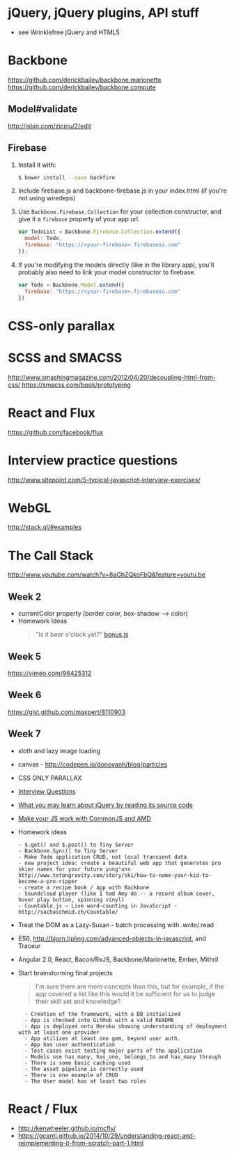 # jQuery, jQuery plugins, API stuff

- see Wrinklefree jQuery and HTML5

# Backbone

https://github.com/derickbailey/backbone.marionette
https://github.com/derickbailey/backbone.compute

## Model#validate

http://jsbin.com/zicinu/2/edit

## Firebase
1. Install it with:
    ```sh
    $ bower install --save backfire
    ```
2. Include firebase.js and backbone-firebase.js in your index.html (if you're not using wiredeps)
3. Use `Backbone.Firebase.Collection` for your collection constructor, and give it a `firebase` property of your app url.

    ```js
    var TodoList = Backbone.Firebase.Collection.extend({
      model: Todo,
      firebase: "https://<your-firebase>.firebaseio.com"
    });
    ```

4. If you're modifying the models directly (like in the library app), you'll probably also need to link your model constructor to firebase.
    ```js
    var Todo = Backbone.Model.extend({
      firebase: "https://<your-firebase>.firebaseio.com"
    })
    ```


# CSS-only parallax

# SCSS and SMACSS

http://www.smashingmagazine.com/2012/04/20/decoupling-html-from-css/
https://smacss.com/book/prototyping

# React and Flux

https://github.com/facebook/flux

# Interview practice questions

http://www.sitepoint.com/5-typical-javascript-interview-exercises/

# WebGL

http://stack.gl/#examples

# The Call Stack

http://www.youtube.com/watch?v=8aGhZQkoFbQ&feature=youtu.be



## Week 2

- currentColor property (border color, box-shadow --> color)
- Homework Ideas
    > "Is it beer o'clock yet?"
    > [bonus.js](https://gist.githubusercontent.com/masondesu/1eafc9e7dff1ca7666ba/raw/59bca2a7c7e6f89cc977fee57165b3cf4ebede08/bonus.js)

## Week 5

https://vimeo.com/96425312

## Week 6

https://gist.github.com/maxpert/8110903

## Week 7

- sloth and lazy image loading
- canvas - http://codepen.io/donovanh/blog/particles
- CSS ONLY PARALLAX
- [Interview Questions](http://www.toptal.com/javascript/interview-questions)
- [What you may learn about jQuery by reading its source code](http://quickleft.com/blog/18-surprises-from-reading-jquery-s-source-code)
- [Make your JS work with CommonJS and AMD](http://ifandelse.com/its-not-hard-making-your-library-support-amd-and-commonjs/)
- Homework ideas
    ```
    - $.get() and $.post() to Tiny Server
    - Backbone.Sync() to Tiny Server
    - Make Todo application CRUD, not local transient data
    - new project idea: create a beautiful web app that generates pro skier names for your future yung'uns http://www.tetongravity.com/story/ski/how-to-name-your-kid-to-become-a-pro-ripper
    - create a recipe book / app with Backbone
    - Soundcloud player (like I had Amy do -- a record album cover, hover play button, spinning vinyl)
    - Countable.js — Live word-counting in JavaScript - http://sachaschmid.ch/Countable/
    ```

- Treat the DOM as a Lazy-Susan - batch processing with $.write/$.read
- ES6, http://bjorn.tipling.com/advanced-objects-in-javascript, and Traceur
- Angular 2.0, React, Bacon/RxJS, Backbone/Marionette, Ember, Mithril

- Start brainstorming final projects
    > I'm sure there are more concepts than this, but for example, if the app covered a list like this would it be sufficient for us to judge their skill set and knowledge?
    >
    >
        - Creation of the framework, with a DB initialized
        - App is checked into GitHub with a valid README
        - App is deployed onto Heroku showing understanding of deployment with at least one provider
        - App utilizes at least one gem, beyond user auth.
        - App has user authentication
        - Test cases exist testing major parts of the application
        - Models use has_many, has_one, belongs_to and has_many through
        - There is some basic caching used
        - The asset pipeline is correctly used
        - There is one example of CRUD
        - The User model has at least two roles

# React / Flux

- http://kenwheeler.github.io/mcfly/
- https://gcanti.github.io/2014/10/29/understanding-react-and-reimplementing-it-from-scratch-part-1.html